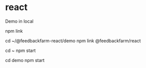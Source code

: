 # react

Demo in local

npm link

cd ~/@feedbackfarm-react/demo
npm link @feedbackfarm/react

cd ~
npm start

cd demo
npm start
